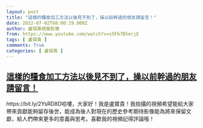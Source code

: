 ```yaml
---
layout: post
title: "這樣的糧食加工方法以後見不到了，操以前幹過的朋友請留言！"
date: 2022-07-02T08:00:19.000Z
author: 盧保貴視覺影像
from: https://www.youtube.com/watch?v=s5Fb7B5erjE
tags: [ 盧保貴 ]
comments: True
categories: [ 盧保貴 ]
---
```

<!--1656748819000-->
[這樣的糧食加工方法以後見不到了，操以前幹過的朋友請留言！](https://www.youtube.com/watch?v=s5Fb7B5erjE)
------

<div>
https://bit.ly/2YsRD8D哈嘍，大家好！我是盧寶貴！我拍攝的視頻希望能給大家帶來貢獻能夠留存後世，能成為後人對現在的歷史參考期待影像能為將來保留文獻，給人們帶來更多的意義與思考。喜歡我的視頻記得評論哦！
</div>
